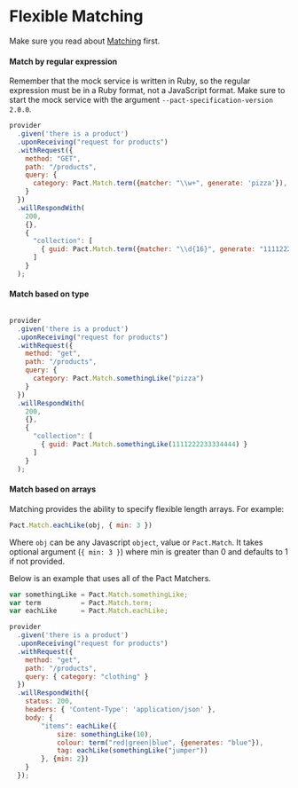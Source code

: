 # Flexible Matching

Make sure you read about [Matching](../matching.md) first.

#### Match by regular expression
Remember that the mock service is written in Ruby, so the regular expression must be in a Ruby format, not a JavaScript format. Make sure to start the mock service with the argument `--pact-specification-version 2.0.0`.

```javascript
provider
  .given('there is a product')
  .uponReceiving("request for products")
  .withRequest({
    method: "GET",
    path: "/products",
    query: {
      category: Pact.Match.term({matcher: "\\w+", generate: 'pizza'}),
    }
  })
  .willRespondWith(
    200,
    {},
    {
      "collection": [
        { guid: Pact.Match.term({matcher: "\\d{16}", generate: "1111222233334444"}) }
      ]
    }
  );
```

#### Match based on type
```javascript

provider
  .given('there is a product')
  .uponReceiving("request for products")
  .withRequest({
    method: "get",
    path: "/products",
    query: {
      category: Pact.Match.somethingLike("pizza")
    }
  })
  .willRespondWith(
    200,
    {},
    {
      "collection": [
        { guid: Pact.Match.somethingLike(1111222233334444) }
      ]
    }
  );
```

#### Match based on arrays
Matching provides the ability to specify flexible length arrays. For example:

```javascript
Pact.Match.eachLike(obj, { min: 3 })
```

Where `obj` can be any Javascript `object`, value or `Pact.Match`. It takes optional argument (`{ min: 3 }`) where min is greater than 0 and defaults to 1 if not provided. 

Below is an example that uses all of the Pact Matchers.

```javascript
var somethingLike = Pact.Match.somethingLike;
var term          = Pact.Match.term;
var eachLike      = Pact.Match.eachLike;

provider
  .given('there is a product')
  .uponReceiving("request for products")
  .withRequest({
    method: "get",
    path: "/products",
    query: { category: "clothing" }
  })
  .willRespondWith({
    status: 200,
    headers: { 'Content-Type': 'application/json' },
    body: {
        "items": eachLike({
            size: somethingLike(10),
            colour: term("red|green|blue", {generates: "blue"}),
            tag: eachLike(somethingLike("jumper"))
        }, {min: 2})
    }
  });
```
